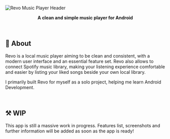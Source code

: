 ![Revo Music Player Header](https://raw.githubusercontent.com/alessiocameroni/RevoMusicPlayer/master/github/RevoLogoHeader.png)

<p align="center">
<strong>A clean and simple music player for Android</strong>
</p>

<br>

## 🤔 About
Revo is a local music player aiming to be clean and consistent, with a modern user interface and an essential feature set. Revo also allows to connect Spotify music library, making your listening experience comfortable and easier by listing your liked songs beside your own local library.

I primarily built Revo for myself as a solo project, helping me learn Android Development.

<br>

## ⚒️ WIP
This app is still a massive work in progress. Features list, screenshots and further information will be added as soon as the app is ready!
